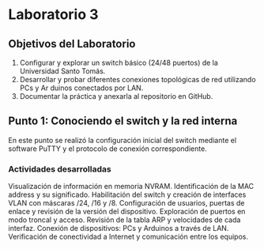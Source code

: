 # Laboratorio 3
## Objetivos del Laboratorio
 1. Configurar y explorar un switch básico (24/48 puertos) de la Universidad Santo
 Tomás.
 2. Desarrollar y probar diferentes conexiones topológicas de red utilizando PCs y Ar
duinos conectados por LAN.
 3. Documentar la práctica y anexarla al repositorio en GitHub.
## Punto 1: Conociendo el switch y la red interna
 En este punto se realizó la configuración inicial del switch mediante el software
 PuTTY y el protocolo de conexión correspondiente.
### Actividades desarrolladas
 Visualización de información en memoria NVRAM.
 Identificación de la MAC address y su significado.
 Habilitación del switch y creación de interfaces VLAN con máscaras /24, /16 y
 /8.
 Configuración de usuarios, puertas de enlace y revisión de la versión del dispositivo.
 Exploración de puertos en modo troncal y acceso.
 Revisión de la tabla ARP y velocidades de cada interfaz.
 Conexión de dispositivos: PCs y Arduinos a través de LAN.
 Verificación de conectividad a Internet y comunicación entre los equipos.
